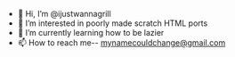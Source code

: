 - 👋 Hi, I’m @ijustwannagrill
- 👀 I’m interested in poorly made scratch HTML ports
- 🌱 I’m currently learning how to be lazier
- 📫 How to reach me-- mynamecouldchange@gmail.com
